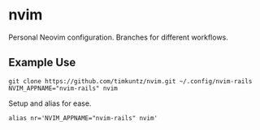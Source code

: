 # nvim
Personal Neovim configuration. Branches for different workflows.

## Example Use

```
git clone https://github.com/timkuntz/nvim.git ~/.config/nvim-rails
NVIM_APPNAME="nvim-rails" nvim
```

Setup and alias for ease.
```
alias nr='NVIM_APPNAME="nvim-rails" nvim'
```
